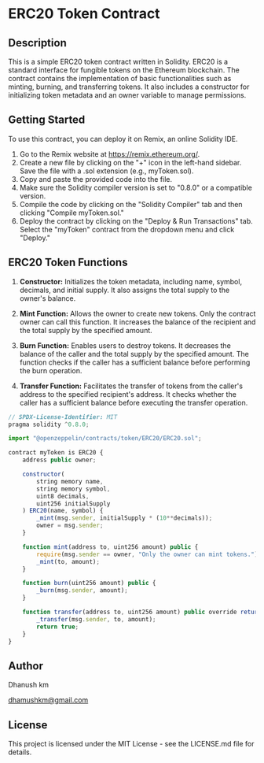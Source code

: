 # ERC20 Token Contract

## Description
This is a simple ERC20 token contract written in Solidity. ERC20 is a standard interface for fungible tokens on the Ethereum blockchain. The contract contains the implementation of basic functionalities such as minting, burning, and transferring tokens. It also includes a constructor for initializing token metadata and an owner variable to manage permissions.

## Getting Started

To use this contract, you can deploy it on Remix, an online Solidity IDE.

1. Go to the Remix website at https://remix.ethereum.org/.
2. Create a new file by clicking on the "+" icon in the left-hand sidebar. Save the file with a .sol extension (e.g., myToken.sol).
3. Copy and paste the provided code into the file.
4. Make sure the Solidity compiler version is set to "0.8.0" or a compatible version.
5. Compile the code by clicking on the "Solidity Compiler" tab and then clicking "Compile myToken.sol."
6. Deploy the contract by clicking on the "Deploy & Run Transactions" tab. Select the "myToken" contract from the dropdown menu and click "Deploy."

## ERC20 Token Functions

1. **Constructor:** Initializes the token metadata, including name, symbol, decimals, and initial supply. It also assigns the total supply to the owner's balance.

2. **Mint Function:** Allows the owner to create new tokens. Only the contract owner can call this function. It increases the balance of the recipient and the total supply by the specified amount.

3. **Burn Function:** Enables users to destroy tokens. It decreases the balance of the caller and the total supply by the specified amount. The function checks if the caller has a sufficient balance before performing the burn operation.

4. **Transfer Function:** Facilitates the transfer of tokens from the caller's address to the specified recipient's address. It checks whether the caller has a sufficient balance before executing the transfer operation.

```javascript
// SPDX-License-Identifier: MIT
pragma solidity ^0.8.0;

import "@openzeppelin/contracts/token/ERC20/ERC20.sol";

contract myToken is ERC20 {
    address public owner;

    constructor(
        string memory name,
        string memory symbol,
        uint8 decimals,
        uint256 initialSupply
    ) ERC20(name, symbol) {
        _mint(msg.sender, initialSupply * (10**decimals));
        owner = msg.sender;
    }

    function mint(address to, uint256 amount) public {
        require(msg.sender == owner, "Only the owner can mint tokens.");
        _mint(to, amount);
    }

    function burn(uint256 amount) public {
        _burn(msg.sender, amount);
    }

    function transfer(address to, uint256 amount) public override returns (bool) {
        _transfer(msg.sender, to, amount);
        return true;
    }
}

```

## Author

Dhanush km

dhamushkm@gmail.com

## License

This project is licensed under the MIT License - see the LICENSE.md file for details.
